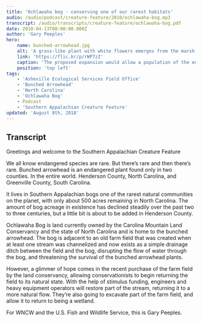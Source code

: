 ```yaml
---
title: 'Ochlawaha bog - conserving one of our rarest habitats'
audio: /audio/podcast/creature-feature/2010/ochlawaha-bog.mp3
transcript: /audio/transcripts/creature-feature/ochlawaha-bog.pdf
date: 2010-04-13T00:00:00.000Z
author: 'Gary Peeples'
hero:
    name: bunched-arrowhead.jpg
    alt: 'A grass-like plant with white flowers emerges from the marsh.'
    link: 'https://flic.kr/p/rWP7zZ'
    caption: 'The proposed expansion would allow a population of the endangered bunched arrowhead to be conserved as part of Mountain Bogs National Wildlife Refuge. Photo by Gary Peeples, USFWS.'
    position: 'top left'
tags:
    - 'Asheville Ecological Services Field Office'
    - 'Bunched Arrowhead'
    - 'North Carolina'
    - 'Ochlawaha Bog'
    - Podcast
    - 'Southern Appalachian Creature Feature'
updated: 'August 8th, 2018'
---
```


## Transcript

Greetings and welcome to the Southern Appalachian Creature Feature

We all know endangered species are rare. But there’s rare and then there’s rare. Bunched arrowhead is an endangered plant found only in two counties. In the entire world. Henderson County, North Carolina, and Greenville County, South Carolina.

It lives in Southern Appalachian bogs one of the rarest natural communities on the planet, with only about 500 acres remaining in North Carolina. The amount of bog acreage in existence has declined steadily over the past two to three centuries, but a little bit is about to be added in Henderson County.

Ochlawaha Bog is land currently owned by the Carolina Mountain Land Conservancy and the state of North Carolina and is home to the bunched arrowhead. The bog is adjacent to an old farm field that was created when at least one stream was channelized and now exists as a simple drainage ditch between the field and the bog, disrupting the flow of water through the bog, and threatening the survival of the bunched arrowhead plants.

However, a glimmer of hope comes in the recent purchase of the farm field by the land conservancy, allowing conservationists to begin returning the field to its natural state. With the help of stimulus funding, engineers and heavy equipment operators will restore part of the stream, returning it to a more natural flow. They’re also going to excavate part of the farm field, and allow it to return to being a wetland.

For WNCW and the U.S. Fish and Wildlife Service, this is Gary Peeples.